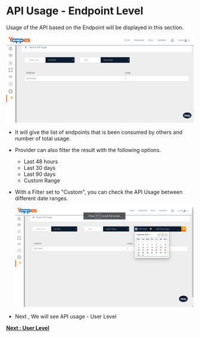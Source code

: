 API Usage - Endpoint Level
==========================

Usage of the API based on the Endpoint will be displayed in this
section.

![](../images/dashboard/analytics/provider_view_05.png)

-   It will give the list of endpoints that is been consumed by others
    and number of total usage.
-   Provider can also filter the result with the following options.
    -   Last 48 hours
    -   Last 30 days
    -   Last 90 days
    -   Custom Range
-   With a Filter set to "Custom", you can check the API Usage between
    different date ranges.

    ![](../images/dashboard/analytics/provider_view_06.png)

-   Next , We will see API usage - User Level

[**Next : User
    Level**](analytics_user_level.md)
